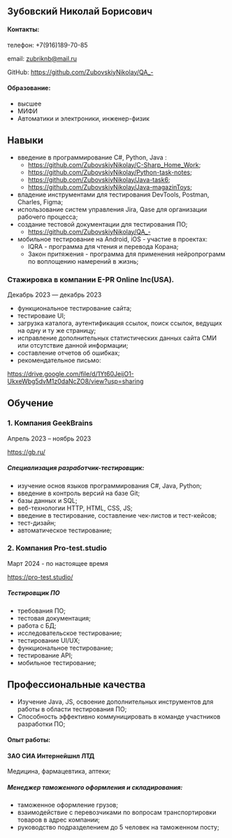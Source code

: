 ## Зубовский Николай Борисович
#### Контакты:
телефон: +7(916)189-70-85

email: zubriknb@mail.ru

GitHub: https://github.com/ZubovskiyNikolay/QA_-

#### Образование:
- высшее
- МИФИ
- Автоматики и электроники, инженер-физик

## Навыки
- введение в программирование C#, Python, Java :
   - https://github.com/ZubovskiyNikolay/C-Sharp_Home_Work;
   - https://github.com/ZubovskiyNikolay/Python-task-notes;
   - https://github.com/ZubovskiyNikolay/Java-task6;
   - https://github.com/ZubovskiyNikolay/Java-magazinToys;
- владение инструментами для тестирования DevTools, Postman, Charles, Figma;
- использование систем управления Jira, Qase для организации рабочего процесса; 
- cоздание тестовой документации для тестирования ПО;
  - https://github.com/ZubovskiyNikolay/QA_-
- мобильное тестирование на Android, iOS - участие в проектах:
    -  IQRA - программа для чтения и перевода Корана;
    -  Закон притяжения - программа для применения нейропрограмм по воплощению намерений в жизнь;

### Cтажировка в компании E-PR Online Inc(USA).
Декабрь 2023 — декабрь 2023

- функциональное тестирование сайта;
- тестироваие UI;
- загрузка каталога, аутентификация ссылок, поиск ссылок, ведущих на одну и ту же страницу;
- исправление дополнительных статистических данных сайта СМИ или отсутствие данной информации;
- составление отчетов об ошибках;
- рекомендательное письмо:
  
https://drive.google.com/file/d/1Yt60JeijO1-UkxeWbg5dvM1z0daNcZO8/view?usp=sharing

## Обучение

### 1. Компания GeekBrains
Апрель 2023 – ноябрь 2023

https://gb.ru/

##### Cпециализация разработчик-тестировщик:
 - изучение основ языков программирования С#, Java, Python;
 - введение в контроль версий на базе Git;
 - базы данных и SQL;
 - веб-технологии HTTP, HTML, CSS, JS;
 - введение в тестирование, составление чек-листов и тест-кейсов;
 - тест-дизайн;
 - автоматическое тестирование;


### 2. Компания Pro-test.studio
Март 2024 - по настоящее время

https://pro-test.studio/

##### Тестировщик ПО
- требования ПО;
- тестовая документация;
- работа с БД;
- исследовательское тестирование;
- тестирование UI/UX;
- функциональное тестирование;
- тестирование API;
- мобильное тестирование;

 
 ## Профессиональные качества
 - Изучение Java, JS, освоение дополнительных инструментов для работы в области тестирования ПО;
 - Способность эффективно коммуницировать в команде участников разработки ПО;


   
 #### Опыт работы:

#### ЗАО СИА Интернейшнл ЛТД

Медицина, фармацевтика, аптеки;

##### Менеджер таможенного оформления и складирования:
- таможенное оформление грузов;
- взаимодействие с перевозчиками по вопросам транспортировки товаров в адрес компании;
- руководство подразделением до 5 человек на таможенном посту;

   

    





